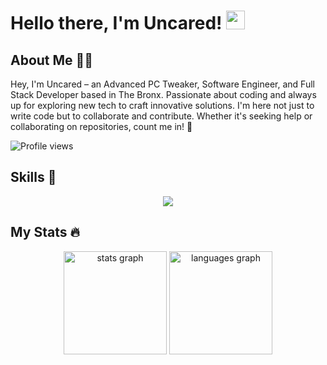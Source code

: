<p align="center">
  <h1>Hello there, I'm Uncared! <img src="https://media.giphy.com/media/hvRJCLFzcasrR4ia7z/giphy.gif" width="30px"/></h1>

## About Me 👨‍💻

Hey, I'm Uncared – an Advanced PC Tweaker, Software Engineer, and Full Stack Developer based in The Bronx. Passionate about coding and always up for exploring new tech to craft innovative solutions. I'm here not just to write code but to collaborate and contribute. Whether it's seeking help or collaborating on repositories, count me in! 🚀

![Profile views](https://komarev.com/ghpvc/?username=uncared&color=blueviolet)

## Skills 🚀

  <p align="center">
    <a href="https://skillicons.dev">
      <img src="https://skillicons.dev/icons?i=python,lua,nodejs,swift,cpp,cs,c,java,sqlite,mongodb,ruby,mysql,go,typescript,react,vscode,visualstudio,js,css,html,php,bash,rust,scala,dotnet,blender,atom,linux,ps,ae,pr,au,ai,xd" />
    </a>
  </p>

## My Stats 🔥

<div align="center">
  <img src="https://github-readme-stats.vercel.app/api?username=uncared&hide_title=false&hide_rank=false&show_icons=true&include_all_commits=true&count_private=true&disable_animations=false&theme=dark&locale=en&hide_border=true" height="165" alt="stats graph"  />
  <img src="https://github-readme-stats.vercel.app/api/top-langs?username=uncared&locale=en&hide_title=false&layout=compact&langs_count=5&theme=dark&hide_border=true" height="165" alt="languages graph"  />
</div>